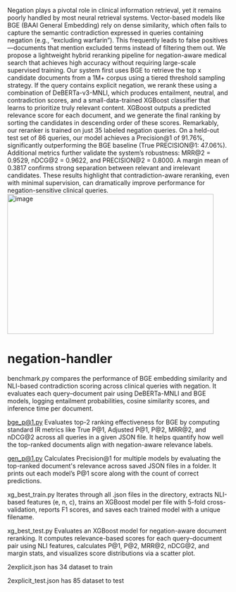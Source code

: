 Negation plays a pivotal role in clinical information retrieval, yet it remains poorly handled by most neural retrieval systems. Vector-based models like BGE (BAAI General Embedding) rely on dense similarity, which often fails to capture the semantic contradiction expressed in queries containing negation (e.g., “excluding warfarin”). This frequently leads to false positives—documents that mention excluded terms instead of filtering them out.
We propose a lightweight hybrid reranking pipeline for negation-aware medical search that achieves high accuracy without requiring large-scale supervised training. Our system first uses BGE to retrieve the top x candidate documents from a 1M+ corpus using a tiered threshold sampling strategy. If the query contains explicit negation, we rerank these using a combination of DeBERTa-v3-MNLI, which produces entailment, neutral, and contradiction scores, and a small-data-trained XGBoost classifier that learns to prioritize truly relevant content. XGBoost outputs a predicted relevance score for each document, and we generate the final ranking by sorting the candidates in descending order of these scores. Remarkably, our reranker is trained on just 35 labeled negation queries.
On a held-out test set of 86 queries, our model achieves a Precision@1 of 91.76%, significantly outperforming the BGE baseline (True PRECISION@1: 47.06%). Additional metrics further validate the system’s robustness: MRR@2 = 0.9529, nDCG@2 = 0.9622, and PRECISION@2 = 0.8000. A margin mean of 0.3817 confirms strong separation between relevant and irrelevant candidates. These results highlight that contradiction-aware reranking, even with minimal supervision, can dramatically improve performance for negation-sensitive clinical queries. 
<img width="468" height="317" alt="image" src="https://github.com/user-attachments/assets/1b0f5194-cc21-4020-b08d-e0b12ea2e49e" />

# negation-handler
benchmark.py
compares the performance of BGE embedding similarity and NLI-based contradiction scoring across clinical queries with negation. It evaluates each query–document pair using DeBERTa-MNLI and BGE models, logging entailment probabilities, cosine similarity scores, and inference time per document.

bge_p@1.py
Evaluates top-2 ranking effectiveness for BGE by computing standard IR metrics like True P@1, Adjusted P@1, P@2, MRR@2, and nDCG@2 across all queries in a given JSON file. It helps quantify how well the top-ranked documents align with negation-aware relevance labels.

gen_p@1.py
Calculates Precision@1 for multiple models by evaluating the top-ranked document's relevance across saved JSON files in a folder. It prints out each model’s P@1 score along with the count of correct predictions.

xg_best_train.py
Iterates through all .json files in the directory, extracts NLI-based features (e, n, c), trains an XGBoost model per file with 5-fold cross-validation, reports F1 scores, and saves each trained model with a unique filename.

xg_best_test.py
Evaluates an XGBoost model for negation-aware document reranking. It computes relevance-based scores for each query–document pair using NLI features, calculates P@1, P@2, MRR@2, nDCG@2, and margin stats, and visualizes score distributions via a scatter plot.

2explicit.json
has 34 dataset to train


2explicit_test.json
has 85 dataset to test 
